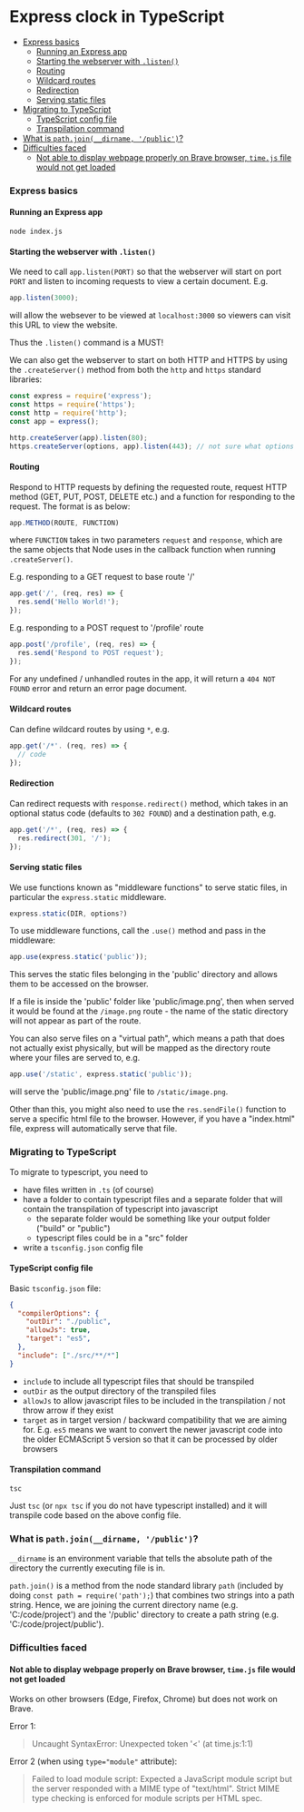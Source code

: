 # Express clock in TypeScript

- [Express basics](#express-basics)
  - [Running an Express app](#running-an-express-app)
  - [Starting the webserver with `.listen()`](#starting-the-webserver-with-listen)
  - [Routing](#routing)
  - [Wildcard routes](#wildcard-routes)
  - [Redirection](#redirection)
  - [Serving static files](#serving-static-files)
- [Migrating to TypeScript](#migrating-to-typescript)
  - [TypeScript config file](#typescript-config-file)
  - [Transpilation command](#transpilation-command)
- [What is `path.join(__dirname, '/public')`?](#what-is-pathjoin__dirname-public)
- [Difficulties faced](#difficulties-faced)
  - [Not able to display webpage properly on Brave browser, `time.js` file would not get loaded](#not-able-to-display-webpage-properly-on-brave-browser-timejs-file-would-not-get-loaded)


### Express basics

#### Running an Express app

```console
node index.js
```

#### Starting the webserver with `.listen()`

We need to call `app.listen(PORT)` so that the webserver will start on port `PORT` and listen to incoming requests to view a certain document. E.g.

```ts
app.listen(3000);
```

will allow the websever to be viewed at `localhost:3000` so viewers can visit this URL to view the website.

Thus the `.listen()` command is a MUST!

We can also get the webserver to start on both HTTP and HTTPS by using the `.createServer()` method from both the `http` and `https` standard libraries:

```ts
const express = require('express');
const https = require('https');
const http = require('http');
const app = express();

http.createServer(app).listen(80);
https.createServer(options, app).listen(443); // not sure what options is
```


#### Routing

Respond to HTTP requests by defining the requested route, request HTTP method (GET, PUT, POST, DELETE etc.) and a function for responding to the request. The format is as below:

```ts
app.METHOD(ROUTE, FUNCTION)
```

where `FUNCTION` takes in two parameters `request` and `response`, which are the same objects that Node uses in the callback function when running `.createServer()`.

E.g. responding to a GET request to base route '/'

```ts
app.get('/', (req, res) => {
  res.send('Hello World!');
});
```

E.g. responding to a POST request to '/profile' route

```ts
app.post('/profile', (req, res) => {
  res.send('Respond to POST request');
});
```

For any undefined / unhandled routes in the app, it will return a `404 NOT FOUND` error and return an error page document.


#### Wildcard routes

Can define wildcard routes by using `*`, e.g.

```ts
app.get('/*'. (req, res) => {
  // code
});
```


#### Redirection

Can redirect requests with `response.redirect()` method, which takes in an optional status code (defaults to `302 FOUND`) and a destination path, e.g.

```ts
app.get('/*', (req, res) => {
  res.redirect(301, '/');
});
```


#### Serving static files

We use functions known as "middleware functions" to serve static files, in particular the `express.static` middleware.

```ts
express.static(DIR, options?)
```

To use middleware functions, call the `.use()` method and pass in the middleware:

```ts
app.use(express.static('public'));
```

This serves the static files belonging in the 'public' directory and allows them to be accessed on the browser.

If a file is inside the 'public' folder like 'public/image.png', then when served it would be found at the `/image.png` route - the name of the static directory will not appear as part of the route.

You can also serve files on a "virtual path", which means a path that does not actually exist physically, but will be mapped as the directory route where your files are served to, e.g.

```ts
app.use('/static', express.static('public'));
```

will serve the 'public/image.png' file to `/static/image.png`.

Other than this, you might also need to use the `res.sendFile()` function to serve a specific html file to the browser.
However, if you have a "index.html" file, express will automatically serve that file.


### Migrating to TypeScript

To migrate to typescript, you need to
- have files written in `.ts` (of course)
- have a folder to contain typescript files and a separate folder that will contain the transpilation of typescript into javascript
  - the separate folder would be something like your output folder ("build" or "public")
  - typescript files could be in a "src" folder
- write a `tsconfig.json` config file

#### TypeScript config file

Basic `tsconfig.json` file:

```json
{
  "compilerOptions": {
    "outDir": "./public",
    "allowJs": true,
    "target": "es5",
  },
  "include": ["./src/**/*"]
}
```

- `include` to include all typescript files that should be transpiled
- `outDir` as the output directory of the transpiled files
- `allowJs` to allow javascript files to be included in the transpilation / not throw arrow if they exist
- `target` as in target version / backward compatibility that we are aiming for. E.g. `es5` means we want to convert the newer javascript code into the older ECMAScript 5 version so that it can be processed by older browsers

#### Transpilation command

```console
tsc
```

Just `tsc` (or `npx tsc` if you do not have typescript installed) and it will transpile code based on the above config file.


### What is `path.join(__dirname, '/public')`?

`__dirname` is an environment variable that tells the absolute path of the directory the currently executing file is in.

`path.join()` is a method from the node standard library `path` (included by doing `const path = require('path');`) that combines two strings into a path string. Hence, we are joining the current directory name (e.g. 'C:/code/project') and the '/public' directory to create a path string (e.g. 'C:/code/project/public').

### Difficulties faced

#### Not able to display webpage properly on Brave browser, `time.js` file would not get loaded

Works on other browsers (Edge, Firefox, Chrome) but does not work on Brave.

Error 1:

> Uncaught SyntaxError: Unexpected token '<' (at time.js:1:1)

Error 2 (when using `type="module"` attribute): 

> Failed to load module script: Expected a JavaScript module script but the server responded with a MIME type of "text/html". Strict MIME type checking is enforced for module scripts per HTML spec.
